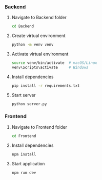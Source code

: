 ### Backend

1. Navigate to Backend folder
   ```bash
   cd Backend
   ```

2. Create virtual environment
   ```bash
   python -m venv venv
   ```

3. Activate virtual environment
   ```bash
   source venv/bin/activate  # macOS/Linux
   venv\Scripts\activate     # Windows
   ```

4. Install dependencies
   ```bash
   pip install -r requirements.txt
   ```

5. Start server
   ```bash
   python server.py
   ```

### Frontend

1. Navigate to Frontend folder
   ```bash
   cd Frontend
   ```

2. Install dependencies
   ```bash
   npm install
   ```

3. Start application
   ```bash
   npm run dev
   ```